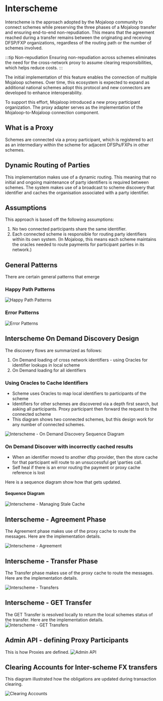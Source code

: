 # Interscheme

Interscheme is the approach adopted by the Mojaloop community to connect schemes while preserving the three phases of a Mojaloop transfer and ensuring end-to-end non-repudiation. This means that the agreement reached during a transfer remains between the originating and receiving DFSP/FXP organizations, regardless of the routing path or the number of schemes involved.

:::tip Non-repudiation 
Ensuring non-repudiation across schemes eliminates the need for the cross-network proxy to assume clearing responsibilities, which helps reduce costs.
::: 

The initial implementation of this feature enables the connection of multiple Mojaloop schemes. Over time, this ecosystem is expected to expand as additional national schemes adopt this protocol and new connectors are developed to enhance interoperability.

To support this effort, Mojaloop introduced a new proxy participant organization. The proxy adapter serves as the implementation of the Mojaloop-to-Mojaloop connection component.

## What is a Proxy
Schemes are connected via a proxy participant, which is registered to act as an intermediary within the scheme for adjacent DFSPs/FXPs in other schemes.

## Dynamic Routing of Parties
This implementation makes use of a dynamic routing. This meaning that no initial and ongoing maintenance of party identifiers is required between schemes. The system makes use of a broadcast to scheme discovery that identifier and caches the organisation associated with a party identifier.

## Assumptions
This approach is based off the following assumptions:
1. No two connected participants share the same identifier.
1. Each connected scheme is responsible for routing party identifiers within its own system. (In Mojaloop, this means each scheme maintains the oracles needed to route payments for participant parties in its network.)

## General Patterns
There are certain general patterns that emerge
### Happy Path Patterns
![Happy Path Patterns](./Interscheme/Interscheme-Happypath.svg)

### Error Patterns
![Error Patterns](./Interscheme/Interscheme-ErrorCases.svg)

## Interscheme On Demand Discovery Design
The discovery flows are summarized as follows:
1. On Demand loading of cross network identifiers - using Oracles for identifier lookups in local scheme
2. On Demand loading for all identifiers

### Using Oracles to Cache Identifiers
- Scheme uses Oracles to map local identifiers to participants of the scheme
- Identifiers for other schemes are discovered via a depth first search, but asking all participants. Proxy participant then forward the request to the connected scheme
- This diagram shows two connected schemes, but this design work for any number of connected schemes.

![Interscheme - On Demand Discovery Sequence Diagram](./Interscheme/Interscheme-OnDemandDiscovery.svg)


### On Demand Discover with incorrectly cached results
- When an identifier moved to another dfsp provider, then the store cache for that participant will route to an unsuccessful get \parties call.
- Self heal if there is an error routing the payment or proxy cache reference is lost

Here is a sequence diagram show how that gets updated.
#### Sequence Diagram
![Interscheme - Managing Stale Cache](./Interscheme/Interscheme-StalePartyIdentifierCache.svg)

## Interscheme - Agreement Phase
The Agreement phase makes use of the proxy cache to route the messages.
Here are the implementation details.

![Interscheme - Agreement](./Interscheme/Interscheme-Agreement.svg)

## Interscheme - Transfer Phase
The Transfer phase makes use of the proxy cache to route the messages.
Here are the implementation details.

![Interscheme - Transfers](./Interscheme/Interscheme-Transfer.svg)

## Interscheme - GET Transfer 
The GET Transfer is resolved locally to return the local schemes status of the transfer.
Here are the implementation details.
![Interscheme - GET Transfers](./Interscheme/Interscheme-GETTransfer.svg)

## Admin API - defining Proxy Participants
This is how Proxies are defined.
![Admin API](./Interscheme/SettingUpProxys.svg)

## Clearing Accounts for Inter-scheme FX transfers
This diagram illustrated how the obligations are updated during transaction clearing.

![Clearing Accounts](./Interscheme/InterschemeAccounts-Clearing.png)

